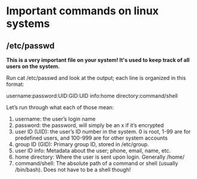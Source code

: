 # Important commands on linux systems

## /etc/passwd

**This is a very important file on your system! It's used to keep track of all users on the system.**

Run cat /etc/passwd and look at the output; each line is organized in this format:

username:password:UID:GID:UID info:home directory:command/shell

Let’s run through what each of those mean:

1. username: the user’s login name
2. password: the password, will simply be an x if it’s encrypted
3. user ID (UID): the user’s ID number in the system. 0 is root, 1-99 are for predefined users, and 100-999 are for other system accounts
4. group ID (GID): Primary group ID, stored in /etc/group.
5. user ID info: Metadata about the user; phone, email, name, etc.
6. home directory: Where the user is sent upon login. Generally /home/
7. command/shell: The absolute path of a command or shell (usually /bin/bash). Does not have to be a shell though!
